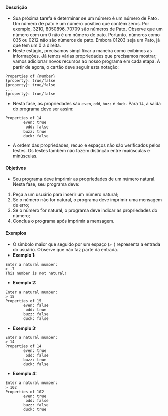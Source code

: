 #### Descrição
* Sua próxima tarefa é determinar se um número é um número de Pato . Um número de pato é um número positivo que contém zeros. Por exemplo, 3210, 8050896, 70709 são números de Pato. Observe que um número com um 0 não é um número de pato. Portanto, números como 035 ou 0212 não são números de pato. Embora 01203 seja um Pato, já que tem um 0 à direita.
* Neste estágio, precisamos simplificar a maneira como exibimos as informações. Já temos várias propriedades que precisamos mostrar; vamos adicionar novos recursos ao nosso programa em cada etapa. A partir de agora, o cartão deve seguir esta notação:
```
Properties of {number}
{property}: true/false
{property}: true/false
...
{property}: true/false
```
* Nesta fase, as propriedades são ```even```, ```odd```, ```buzz``` e ```duck```. Para ```14```, a saída do programa deve ser assim:
```
Properties of 14
        even: true
         odd: false
        buzz: true
        duck: false
```
* A ordem das propriedades, recuo e espaços não são verificados pelos testes. Os testes também não fazem distinção entre maiúsculas e minúsculas.
#### Objetivos
* Seu programa deve imprimir as propriedades de um número natural. Nesta fase, seu programa deve:
1. Peça a um usuário para inserir um número natural;
2. Se o número não for natural, o programa deve imprimir uma mensagem de erro;
3. Se o número for natural, o programa deve indicar as propriedades do número;
4. Conclua o programa após imprimir a mensagem.
#### Exemplos
* O símbolo maior que seguido por um espaço (```> ```) representa a entrada do usuário. Observe que não faz parte da entrada.
* <strong>Exemplo 1:</strong>
```
Enter a natural number:
> -7
This number is not natural!
```
* <strong>Exemplo 2:</strong>
```
Enter a natural number:
> 15
Properties of 15
        even: false
         odd: true
        buzz: false
        duck: false
```
* <strong>Exemplo 3:</strong>
```
Enter a natural number:
> 14
Properties of 14
        even: true
         odd: false
        buzz: true
        duck: false
```
* <strong>Exemplo 4:</strong>
```
Enter a natural number:
> 102
Properties of 102
        even: true
         odd: false
        buzz: false
        duck: true
```
